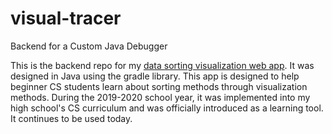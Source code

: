 # visual-tracer
Backend for a Custom Java Debugger

This is the backend repo for my [data sorting visualization web app](https://visual-tracer-ag.herokuapp.com/). It was designed in Java using the gradle library. This app is designed to help beginner CS students learn about sorting methods through visualization methods. During the 2019-2020 school year, it was implemented into my high school's CS curriculum and was officially introduced as a learning tool. It continues to be used today.  

